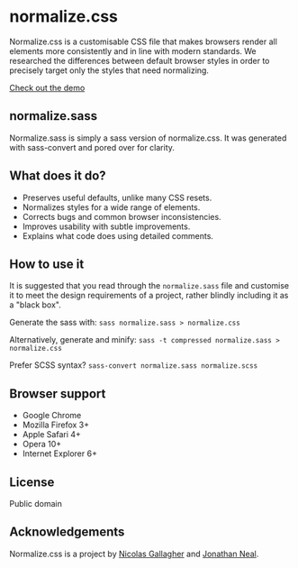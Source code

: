 normalize.css
=============

Normalize.css is a customisable CSS file that makes browsers render all elements more consistently and in line with modern standards. We researched the differences between default browser styles in order to precisely target only the styles that need normalizing.

[Check out the demo](http://shkm.github.com/normalize.css/demo.html)

normalize.sass
--------------

Normalize.sass is simply a sass version of normalize.css. It was generated with sass-convert and pored over for clarity.

What does it do?
-----------

* Preserves useful defaults, unlike many CSS resets.
* Normalizes styles for a wide range of elements.
* Corrects bugs and common browser inconsistencies.
* Improves usability with subtle improvements.
* Explains what code does using detailed comments.

How to use it
-----------

It is suggested that you read through the `normalize.sass` file and customise it to meet the design requirements of a project, rather blindly including it as a "black box".

Generate the sass with:
```sass normalize.sass > normalize.css```

Alternatively, generate and minify:
```sass -t compressed normalize.sass > normalize.css```

Prefer SCSS syntax?
```sass-convert normalize.sass normalize.scss```

Browser support
-----------

* Google Chrome
* Mozilla Firefox 3+
* Apple Safari 4+
* Opera 10+
* Internet Explorer 6+

License
-----------

Public domain

Acknowledgements
------------

Normalize.css is a project by [Nicolas Gallagher](http://github.com/necolas) and [Jonathan Neal](http://github.com/jonathantneal).